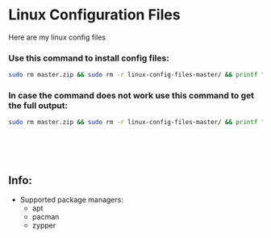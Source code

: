 
# Linux Configuration Files

Here are my linux config files

### Use this command to install config files:

```bash
sudo rm master.zip && sudo rm -r linux-config-files-master/ && printf "\n\e[93mStarting config file installation...\e[0m\n\n" && wget https://github.com/JacksStuff0905/linux-config-files/archive/master.zip &> /dev/null && unzip master.zip &> /dev/null && sudo rm master.zip && bash linux-config-files-master/load-config-files.sh
```

### In case the command does not work use this command to get the full output:

```bash
sudo rm master.zip && sudo rm -r linux-config-files-master/ && printf "\n\e[93mStarting config file installation (with full output)...\e[0m\n\n" && wget https://github.com/JacksStuff0905/linux-config-files/archive/master.zip && unzip master.zip && sudo rm master.zip && bash linux-config-files-master/load-config-files.sh
```

<br><br><br>
## Info:
- Supported package managers:
    - apt
    - pacman
    - zypper
